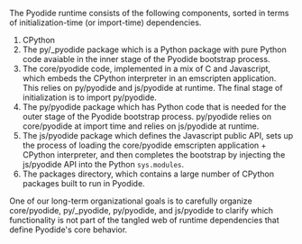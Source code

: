 The Pyodide runtime consists of the following components, sorted in terms of
initialization-time (or import-time) dependencies.

1. CPython
2. The py/_pyodide package which is a Python package with pure Python code
   avaiable in the inner stage of the Pyodide bootstrap process.
3. The core/pyodide code, implemented in a mix of C and Javascript, which embeds
   the CPython interpreter in an emscripten application. This relies on
   py/pyodide and js/pyodide at runtime. The final stage of initialization is to
   import py/pyodide.
4. The py/pyodide package which has Python code that is needed for the outer
   stage of the Pyodide bootstrap process. py/pyodide relies on core/pyodide at
   import time and relies on js/pyodide at runtime.
5. The js/pyodide package which defines the Javascript public API, sets up the
   process of loading the core/pyodide emscripten application + CPython
   interpreter, and then completes the bootstrap by injecting the js/pyodide
   API into the Python `sys.modules`.
6. The packages directory, which contains a large number of CPython packages
   built to run in Pyodide.

One of our long-term organizational goals is to carefully organize core/pyodide,
py/_pyodide, py/pyodide, and js/pyodide to clarify which functionality is not part of the
tangled web of runtime dependencies that define Pyodide's core behavior.
